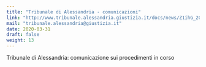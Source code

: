 ```yaml
---
title: "Tribunale di Alessandria - comunicazioni"
link: "http://www.tribunale.alessandria.giustizia.it/docs/news/Z1ihG_20200323_150149_ccf_000713.pdf"
mail: "tribunale.alessandria@giustizia.it"
date: 2020-03-31
draft: false
weight: 13
---
```


Tribunale di Alessandria: comunicazione sui procedimenti in corso
